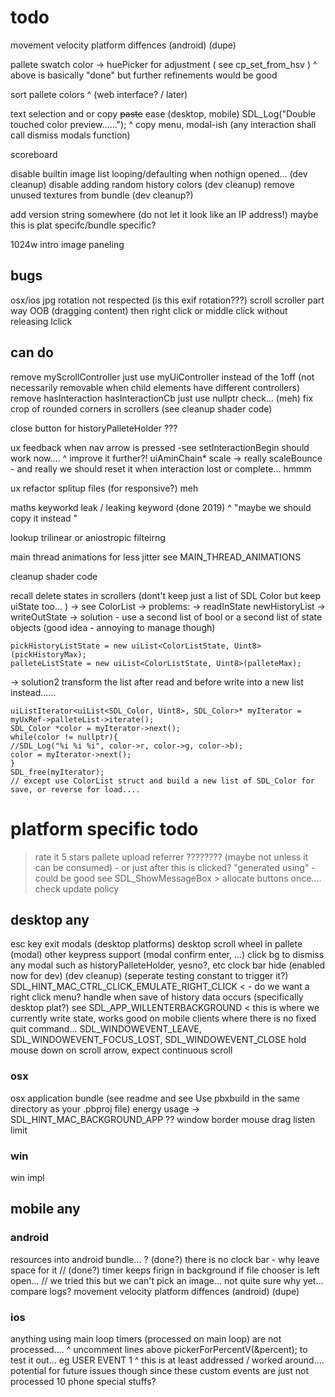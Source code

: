 #  todo

movement velocity platform diffences (android) (dupe)

pallete swatch color -> huePicker for adjustment ( see cp_set_from_hsv )
     ^ above is basically "done" but further refinements would be good
     
sort pallete colors
    ^ (web interface? / later)

text selection and or copy ~~paste~~ ease (desktop, mobile)             SDL_Log("Double touched color preview......");
  ^ copy menu, modal-ish (any interaction shall call dismiss modals function)

scoreboard

disable builtin image list looping/defaulting when nothign opened... (dev cleanup)
disable adding random history colors (dev cleanup)
remove unused textures from bundle (dev cleanup?)

add version string somewhere (do not let it look like an IP address!)  maybe this is plat specifc/bundle specific?

1024w intro image paneling

## bugs
osx/ios jpg rotation not respected (is this exif rotation???)
scroll scroller part way OOB (dragging content) then right click or middle click without releasing lclick

##  can do

remove myScrollController just use myUiController instead of the 1off (not necessarily removable when child elements have different controllers)
remove hasInteraction hasInteractionCb just use nullptr check... (meh)
fix crop of rounded corners in scrollers (see cleanup shader code)

close button for historyPalleteHolder ???  

ux feedback when nav arrow is pressed
  -see setInteractionBegin should work now....
  ^ improve it further?!  uiAminChain* scale  -> really scaleBounce - and really we should reset it when interaction lost or complete... hmmm

ux refactor splitup files (for responsive?) meh

maths keyworkd
leak / leaking keyword (done 2019)
    ^  "maybe we should copy it instead "
    
 lookup trilinear or aniostropic filteirng 
 
 main thread animations for less jitter see MAIN_THREAD_ANIMATIONS
 
cleanup shader code

recall delete states in scrollers (dont't keep just a list of SDL Color but keep uiState too... )
    -> see ColorList
    -> problems: 
    -> readInState newHistoryList
    -> writeOutState
    -> solution - use a second list of bool or a second list of state objects (good idea - annoying to manage though)

    pickHistoryListState = new uiList<ColorListState, Uint8>(pickHistoryMax);
    palleteListState = new uiList<ColorListState, Uint8>(palleteMax);

  -> solution2
  transform the list after read and before write into a new list instead......

    uiListIterator<uiList<SDL_Color, Uint8>, SDL_Color>* myIterator = myUxRef->palleteList->iterate();
    SDL_Color *color = myIterator->next();
    while(color != nullptr){
    //SDL_Log("%i %i %i", color->r, color->g, color->b);
    color = myIterator->next();
    }
    SDL_free(myIterator);
    // except use ColorList struct and build a new list of SDL_Color for save, or reverse for load....


# platform specific todo

> rate it 5 stars
  > pallete upload referrer ???????? (maybe not unless it can be consumed) - or just after this is clicked? "generated using" - could be good
  > see SDL_ShowMessageBox > allocate buttons once....
> check update policy 


## desktop any
esc key exit modals (desktop platforms)
desktop scroll wheel in pallete (modal)
other keypress support (modal confirm enter, ...)
click bg to dismiss any modal such as historyPalleteHolder, yesno?, etc
clock bar hide (enabled now for dev) (dev cleanup) (seperate testing constant to trigger it?)
SDL_HINT_MAC_CTRL_CLICK_EMULATE_RIGHT_CLICK < - do we want a right click menu?
handle when save of history data occurs (specifically desktop plat?)
    see SDL_APP_WILLENTERBACKGROUND < this is where we currently write state, works good on mobile clients where there is no fixed quit command...
    SDL_WINDOWEVENT_LEAVE,
    SDL_WINDOWEVENT_FOCUS_LOST, 
    SDL_WINDOWEVENT_CLOSE
hold mouse down on scroll arrow, expect continuous scroll

### osx
osx application bundle (see readme and  see   Use pbxbuild in the same directory as your .pbproj file)
energy usage -> SDL_HINT_MAC_BACKGROUND_APP ??
window border mouse drag listen limit

### win
win impl

## mobile any

### android
resources into android bundle... ? (done?)
there is no clock bar - why leave space for it
// (done?) timer keeps firign in background if file chooser is left open... // we tried this but we can't pick an image... not quite sure why yet... compare logs?
movement velocity platform diffences (android) (dupe)

### ios
anything using main loop timers (processed on main loop) are not processed....
  ^ uncomment lines above pickerForPercentV(&percent); to test it out... eg USER EVENT 1
  ^ this is at least addressed / worked around.... potential for future issues though since these custom events are just not processed
10 phone special stuffs?
